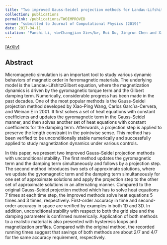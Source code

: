```yaml
---
title: "Two improved Gauss-Seidel projection methods for Landau-Lifshitz-Gilbert equation"
collection: publications
permalink: /publications/TWOIMPROVED
venue: "submitted to Journal of Computational Physics (2019)"
date: 2017-04-11
citation: 'Panchi Li, <b>Changjian Xie</b>, Rui Du, Jingrun Chen and Xiaoping Wang. <i>Journal of Computational Physics.</i> <b>2019.</b>'
---  
```

[[ArXiv]](https://arxiv.org/pdf/1907.11853.pdf) 


## Abstract
Micromagnetic simulation is an important tool to study various dynamic behaviors of
magnetic order in ferromagnetic materials. The underlying model is the Landau-LifshitzGilbert equation, where the magnetization dynamics is driven by the gyromagnetic torque
term and the Gilbert damping term. Numerically, considerable progress has been made in
the past decades. One of the most popular methods is the Gauss-Seidel projection method
developed by Xiao-Ping Wang, Carlos Garc´ıa-Cervera, and Weinan E in 2001. It first solves
a set of heat equations with constant coefficients and updates the gyromagnetic term in the
Gauss-Seidel manner, and then solves another set of heat equations with constant coefficients
for the damping term. Afterwards, a projection step is applied to preserve the length constraint in the pointwise sense. This method has been verified to be unconditionally stable
numerically and successfully applied to study magnetization dynamics under various controls.

In this paper, we present two improved Gauss-Seidel projection methods with unconditional stability. The first method updates the gyromagnetic term and the damping term
simultaneously and follows by a projection step. The second method introduces two sets of
approximate solutions, where we update the gyromagnetic term and the damping term simultaneously for one set of approximate solutions and apply the projection step to the other set
of approximate solutions in an alternating manner. Compared to the original Gauss-Seidel
projection method which has to solve heat equations 7 times at each time step, the improved
methods solve heat equations 5 times and 3 times, respectively. First-order accuracy in time
and second-order accuracy in space are verified by examples in both 1D and 3D. In addition, unconditional stability with respect to both the grid size and the damping parameter is
confirmed numerically. Application of both methods to a realistic material is also presented
with hysteresis loops and magnetization profiles. Compared with the original method, the
recorded running times suggest that savings of both methods are about 2/7 and 4/7 for the
same accuracy requirement, respectively.

